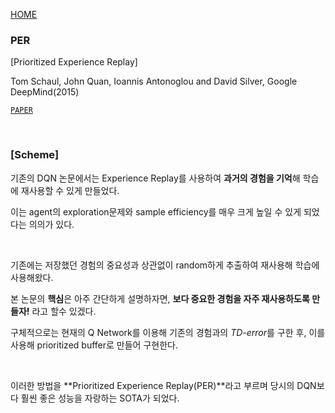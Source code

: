 [HOME](../README.md)

### PER

[Prioritized Experience Replay]

Tom Schaul, John Quan, Ioannis Antonoglou and David Silver, Google DeepMind(2015)

[`PAPER`](https://arxiv.org/pdf/1511.05952.pdf) 

<br/>

### [Scheme]

기존의 DQN 논문에서는 Experience Replay를 사용하여 **과거의 경험을 기억**해 학습에 재사용할 수 있게 만들었다.

이는 agent의 exploration문제와 sample efficiency를 매우 크게 높일 수 있게 되었다는 의의가 있다.

</br>

기존에는 저장했던 경험의 중요성과 상관없이 random하게 추출하여 재사용해 학습에 사용해왔다.

본 논문의 **핵심**은 아주 간단하게 설명하자면, **보다 중요한 경험을 자주 재사용하도록 만들자!** 라고 할수 있겠다.

구체적으로는 현재의 Q Network를 이용해 기존의 경험과의 *TD-error*를 구한 후, 이를 사용해 prioritized buffer로 만들어 구현한다.

</br>

이러한 방법을  **Prioritized Experience Replay(PER)**라고 부르며 당시의 DQN보다 훨씬 좋은 성능을 자랑하는 SOTA가 되었다.



